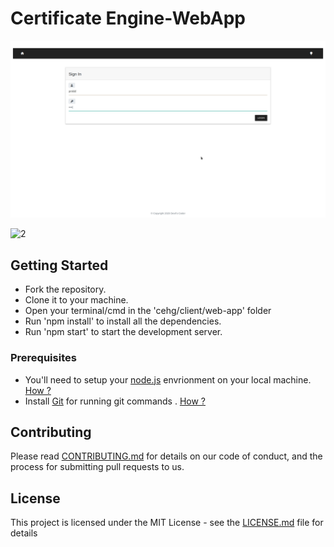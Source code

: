 # Certificate Engine-WebApp

![1](https://github.com/prskid1000/AttenBuddy/blob/master/Preview/1.png?raw=true)

![2](https://github.com/prskid1000AttenBuddy/blob/master/Preview/2.png?raw=true)

## Getting Started

- Fork the repository.
- Clone it to your machine.
- Open your terminal/cmd in the 'cehg/client/web-app' folder
- Run 'npm install' to install all the dependencies.
- Run 'npm start' to start the development server.

### Prerequisites

- You'll need to setup your [node.js](https://nodejs.org/en/) envrionment on your local machine. [How ?](https://wsvincent.com/install-node-js-npm-windows/)
- Install [Git](https://git-scm.com/downloads) for running git commands . [How ?](https://git-scm.com/book/en/v2/Getting-Started-Installing-Git)

## Contributing

Please read [CONTRIBUTING.md](https://github.com/houseofgeeks/cehg/blob/master/CONTRIBUTING.md) for details on our code of conduct, and the process for submitting pull requests to us.

## License

This project is licensed under the MIT License - see the [LICENSE.md](https://github.com/houseofgeeks/cehg/blob/master/LICENSE) file for details
